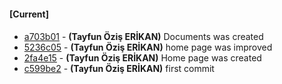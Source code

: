 
#### [Current]

#### 
 * [a703b01](../../commit/a703b01) - __(Tayfun Öziş ERİKAN)__ Documents was created
 * [5236c05](../../commit/5236c05) - __(Tayfun Öziş ERİKAN)__ home page was improved
 * [2fa4e15](../../commit/2fa4e15) - __(Tayfun Öziş ERİKAN)__ Home page was created
 * [c599be2](../../commit/c599be2) - __(Tayfun Öziş ERİKAN)__ first commit
